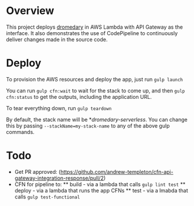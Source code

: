 # Overview
This project deploys [dromedary](https://github.com/stelligent/dromedary) in AWS Lambda with API Gateway as the interface.  It also demonstrates the use of CodePipeline to continuously deliver changes made in the source code.

# Deploy
To provision the AWS resources and deploy the app, just run `gulp launch`

You can run `gulp cfn:wait` to wait for the stack to come up, and then `gulp cfn:status` to get the outputs, including the application URL.

To tear everything down, run `gulp teardown`

By default, the stack name will be **dromedary-serverless*.  You can change this by passing `--stackName=my-stack-name` to any of the above gulp commands.

# Todo
* Get PR approved: (https://github.com/andrew-templeton/cfn-api-gateway-integration-response/pull/2)
* CFN for pipeline to:
** build - via a lambda that calls `gulp lint test`
** deploy - via a lambda that runs the app CFNs
** test - via a lmabda that calls `gulp test-functional`
